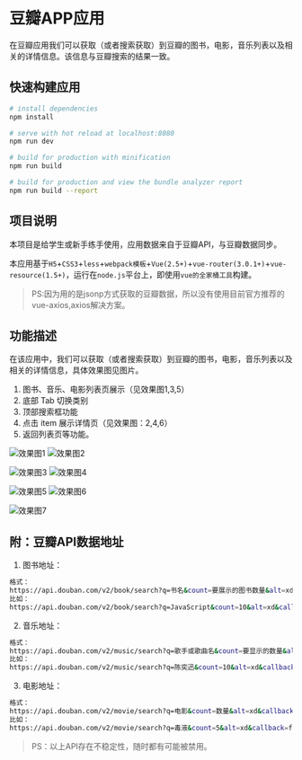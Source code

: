 # 豆瓣APP应用

在豆瓣应用我们可以获取（或者搜索获取）到豆瓣的图书，电影，音乐列表以及相关的详情信息。该信息与豆瓣搜索的结果一致。

## 快速构建应用

``` bash
# install dependencies
npm install

# serve with hot reload at localhost:8080
npm run dev

# build for production with minification
npm run build

# build for production and view the bundle analyzer report
npm run build --report
```


## 项目说明

本项目是给学生或新手练手使用，应用数据来自于豆瓣API，与豆瓣数据同步。

本应用基于`H5`+`CSS3`+`less`+`webpack模板`+`Vue(2.5+)`+`vue-router(3.0.1+)`+`vue-resource(1.5+)`，运行在`node.js`平台上，即使用`vue的全家桶工具`构建。

> PS:因为用的是jsonp方式获取的豆瓣数据，所以没有使用目前官方推荐的vue-axios,axios解决方案。


## 功能描述

在该应用中，我们可以获取（或者搜索获取）到豆瓣的图书，电影，音乐列表以及相关的详情信息，具体效果图见图片。

1. 图书、音乐、电影列表页展示（见效果图1,3,5）
2. 底部 Tab 切换类别
3. 顶部搜索框功能
4. 点击 item 展示详情页（见效果图：2,4,6）
5. 返回列表页等功能。

![效果图1](https://github.com/kouok/doubanAPP/blob/master/PSD/thumb/01.png)
![效果图2](https://github.com/kouok/doubanAPP/blob/master/PSD/thumb/02.png)

![效果图3](https://github.com/kouok/doubanAPP/blob/master/PSD/thumb/03.png)
![效果图4](https://github.com/kouok/doubanAPP/blob/master/PSD/thumb/04.png)

![效果图5](https://github.com/kouok/doubanAPP/blob/master/PSD/thumb/05.png)
![效果图6](https://github.com/kouok/doubanAPP/blob/master/PSD/thumb/06.png)

![效果图7](https://github.com/kouok/doubanAPP/blob/master/PSD/thumb/07.jpg)

## 附：豆瓣API数据地址

1. 图书地址：
``` bash
格式：
https://api.douban.com/v2/book/search?q=书名&count=要展示的图书数量&alt=xd&callback=回调函数名
比如：
https://api.douban.com/v2/book/search?q=JavaScript&count=10&alt=xd&callback=fun
```
2. 音乐地址：
``` bash
格式：
https://api.douban.com/v2/music/search?q=歌手或歌曲名&count=要显示的数量&alt=xd&callback=回调函数名
比如：
https://api.douban.com/v2/music/search?q=陈奕迅&count=10&alt=xd&callback=fun
```

3. 电影地址：
``` bash
格式：
https://api.douban.com/v2/movie/search?q=电影&count=数量&alt=xd&callback=回调函数名
比如：
https://api.douban.com/v2/movie/search?q=毒液&count=5&alt=xd&callback=fun
```

> PS：以上API存在不稳定性，随时都有可能被禁用。



